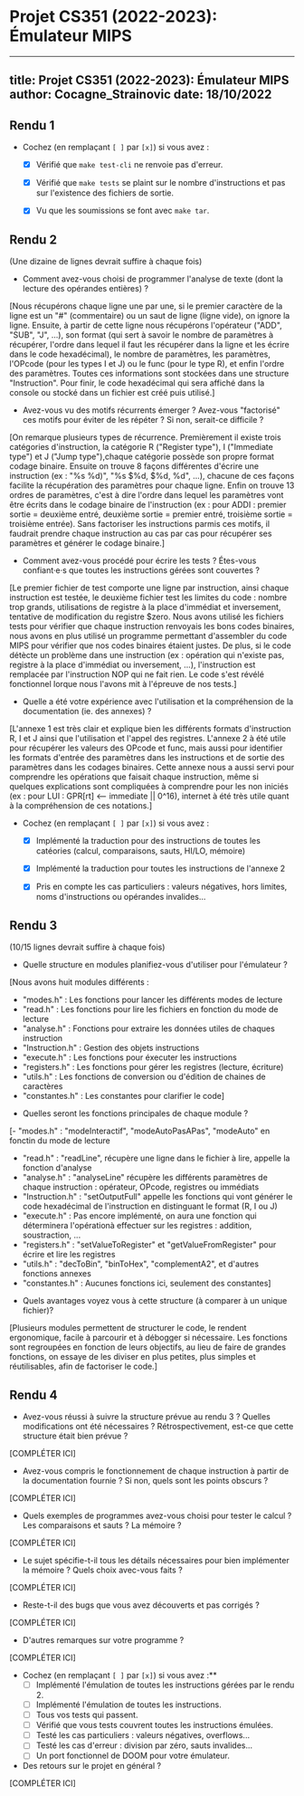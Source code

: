 # Projet CS351 (2022-2023): Émulateur MIPS

---
title: Projet CS351 (2022-2023): Émulateur MIPS
author: Cocagne_Strainovic
date: 18/10/2022
---

## Rendu 1

* Cochez (en remplaçant `[ ]` par `[x]`) si vous avez :
  - [x] Vérifié que `make test-cli` ne renvoie pas d'erreur.
  - [x] Vérifié que `make tests` se plaint sur le nombre d'instructions et pas
      sur l'existence des fichiers de sortie.
  - [x] Vu que les soumissions se font avec `make tar`.


## Rendu 2

(Une dizaine de lignes devrait suffire à chaque fois)

* Comment avez-vous choisi de programmer l'analyse de texte (dont la lecture
des opérandes entières) ?

[Nous récupérons chaque ligne une par une, si le premier caractère de la ligne 
est un "#" (commentaire) ou un saut de ligne (ligne vide), on ignore la ligne.
Ensuite, à partir de cette ligne nous récupérons l'opérateur ("ADD", "SUB", 
"J", ...), son format (qui sert à savoir le nombre de paramètres à récupérer, 
l'ordre dans lequel il faut les récupérer dans la ligne et les écrire dans le 
code hexadécimal), le nombre de paramètres, les paramètres, l'OPcode (pour les 
types I et J) ou le func (pour le type R), et enfin l'ordre des paramètres.
Toutes ces informations sont stockées dans une structure "Instruction". Pour 
finir, le code hexadécimal qui sera affiché dans la console ou stocké dans un 
fichier est créé puis utilisé.]

* Avez-vous vu des motifs récurrents émerger ? Avez-vous "factorisé" ces motifs
pour éviter de les répéter ? Si non, serait-ce difficile ?

[On remarque plusieurs types de récurrence. Premièrement il existe trois 
catégories d'instruction, la catégorie R ("Register type"), I ("Immediate type") 
et J ("Jump type"),chaque catégorie possède son propre format codage binaire.
Ensuite on trouve 8 façons différentes d'écrire une instruction 
(ex : "%s $%d, %d($%d)", "%s $%d, $%d, %d", ...), chacune de ces façons facilite
la récupération des paramètres pour chaque ligne. Enfin on trouve 13 ordres 
de paramètres, c'est à dire l'ordre dans lequel les paramètres vont être écrits 
dans le codage binaire de l'instruction (ex : pour ADDI : premier sortie = deuxième entré,
deuxième sortie = premier entré, troisième sortie = troisième entrée). Sans 
factoriser les instructions parmis ces motifs, il faudrait prendre chaque 
instruction au cas par cas pour récupérer ses paramètres et générer le codage 
binaire.]

* Comment avez-vous procédé pour écrire les tests ? Étes-vous confiant·e·s que
toutes les instructions gérées sont couvertes ? 

[Le premier fichier de test comporte une ligne par instruction, ainsi chaque 
instruction est testée, le deuxième fichier test les limites du code : 
nombre trop grands, utilisations de registre à la place d'immédiat et inversement, 
tentative de modification du registre $zero. Nous avons utilisé les fichiers tests 
pour vérifier que chaque instruction renvoyais les bons codes binaires, nous avons 
en plus utilisé un programme permettant d'assembler du code MIPS pour vérifier que 
nos codes binaires étaient justes. De plus, si le code détècte un problème dans une 
instruction (ex : opération qui n'existe pas, registre à la place d'immédiat ou 
inversement, ...), l'instruction est remplacée par l'instruction NOP qui ne fait 
rien. Le code s'est révélé fonctionnel lorque nous l'avons mit à l'épreuve de nos 
tests.]

* Quelle a été votre expérience avec l'utilisation et la compréhension de la
documentation (ie. des annexes) ?

[L'annexe 1 est très clair et explique bien les différents formats d'instruction
R, I et J ainsi que l'utilisation et l'appel des registres. L'annexe 2 à été utile 
pour récupérer les valeurs des OPcode et func, mais aussi pour identifier les formats 
d'entrée des paramètres dans les instructions et de sortie des paramètres dans les 
codages binaires. Cette annexe nous a aussi servi pour comprendre les opérations 
que faisait chaque instruction, même si quelques explications sont compliquées à 
comprendre pour les non iniciés (ex : pour LUI : GPR[rt] <-- immediate || 0^16), 
internet à été très utile quant à la compréhension de ces notations.]

* Cochez (en remplaçant `[ ]` par `[x]`) si vous avez :
  - [x] Implémenté la traduction pour des instructions de toutes les catéories
      (calcul, comparaisons, sauts, HI/LO, mémoire)
  - [x] Implémenté la traduction pour toutes les instructions de l'annexe 2
  - [x] Pris en compte les cas particuliers : valeurs négatives, hors limites,
      noms d'instructions ou opérandes invalides...


## Rendu 3

(10/15 lignes devrait suffire à chaque fois)

* Quelle structure en modules planifiez-vous d'utiliser pour l'émulateur ?

[Nous avons huit modules différents :
 - "modes.h"       : Les fonctions pour lancer les différents modes de lecture
 - "read.h"        : Les fonctions pour lire les fichiers en fonction du mode
                     de lecture
 - "analyse.h"     : Fonctions pour extraire les données utiles de chaques 
                     instruction
 - "Instruction.h" : Gestion des objets instructions
 - "execute.h"     : Les fonctions pour éxecuter les instructions
 - "registers.h"   : Les fonctions pour gérer les registres (lecture, écriture)
 - "utils.h"       : Les fonctions de conversion ou d'édition de chaines de
                     caractères
 - "constantes.h"  : Les constantes pour clarifier le code]

* Quelles seront les fonctions principales de chaque module ?

[- "modes.h"       : "modeInteractif", "modeAutoPasAPas", "modeAuto" en
                     fonctin du mode de lecture
 - "read.h"        : "readLine", récupère une ligne dans le fichier à lire,
                     appelle la fonction d'analyse
 - "analyse.h"     : "analyseLine" récupère les différents paramètres de chaque
                     instruction : opérateur, OPcode, registres ou immédiats
 - "Instruction.h" : "setOutputFull" appelle les fonctions qui vont générer le
                     code hexadécimal de l'instruction en distinguant le
                     format (R, I ou J)
 - "execute.h"     : Pas encore implémenté, on aura une fonction qui
                     déterminera l'opérationà effectuer sur les registres :
                     addition, soustraction, ...
 - "registers.h"   : "setValueToRegister" et "getValueFromRegister" pour écrire
                     et lire les registres
 - "utils.h"       : "decToBin", "binToHex", "complementA2", et d'autres
                      fonctions annexes
 - "constantes.h"  : Aucunes fonctions ici, seulement des constantes]

* Quels avantages voyez vous à cette structure (à comparer à un unique fichier)?

[Plusieurs modules permettent de structurer le code, le rendent ergonomique, 
facile à parcourir et à débogger si nécessaire. Les fonctions sont regroupées
en fonction de leurs objectifs, au lieu de faire de grandes fonctions, on essaye
de les diviser en plus petites, plus simples et réutilisables, afin de factoriser
le code.]


## Rendu 4

* Avez-vous réussi à suivre la structure prévue au rendu 3 ? Quelles
modifications ont été nécessaires ? Rétrospectivement, est-ce que cette
structure était bien prévue ?

[COMPLÉTER ICI]

* Avez-vous compris le fonctionnement de chaque instruction à partir de la
documentation fournie ? Si non, quels sont les points obscurs ?

[COMPLÉTER ICI]

* Quels exemples de programmes avez-vous choisi pour tester le calcul ? Les
comparaisons et sauts ? La mémoire ?

[COMPLÉTER ICI]

* Le sujet spécifie-t-il tous les détails nécessaires pour bien implémenter la
mémoire ? Quels choix avec-vous faits ?

[COMPLÉTER ICI]

* Reste-t-il des bugs que vous avez découverts et pas corrigés ?

[COMPLÉTER ICI]

* D'autres remarques sur votre programme ?

[COMPLÉTER ICI]

* Cochez (en remplaçant `[ ]` par `[x]`) si vous avez :**
  - [ ] Implémenté l'émulation de toutes les instructions gérées par le rendu 2.
  - [ ] Implémenté l'émulation de toutes les instructions.
  - [ ] Tous vos tests qui passent.
  - [ ] Vérifié que vous tests couvrent toutes les instructions émulées.
  - [ ] Testé les cas particuliers : valeurs négatives, overflows...
  - [ ] Testé les cas d'erreur : division par zéro, sauts invalides...
  - [ ] Un port fonctionnel de DOOM pour votre émulateur.

* Des retours sur le projet en général ?

[COMPLÉTER ICI]
